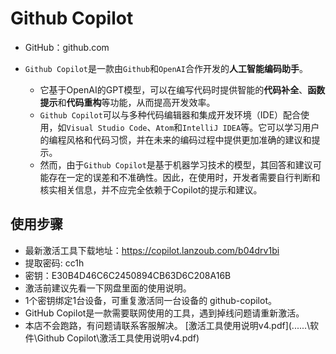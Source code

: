 # Github Copilot

* GitHub：github.com

* `Github Copilot`是一款由`Github`和`OpenAI`合作开发的**人工智能编码助手**。
  * 它基于OpenAI的GPT模型，可以在编写代码时提供智能的**代码补全**、**函数提示**和**代码重构**等功能，从而提高开发效率。
  * `Github Copilot`可以与多种代码编辑器和集成开发环境（IDE）配合使用，如`Visual Studio Code`、`Atom`和`IntelliJ IDEA`等。它可以学习用户的编程风格和代码习惯，并在未来的编码过程中提供更加准确的建议和提示。
  * 然而，由于`Github Copilot`是基于机器学习技术的模型，其回答和建议可能存在一定的误差和不准确性。因此，在使用时，开发者需要自行判断和核实相关信息，并不应完全依赖于Copilot的提示和建议。



## 使用步骤

* 最新激活工具下载地址：https://copilot.lanzoub.com/b04drv1bi
* 提取密码: cc1h
* 密钥：E30B4D46C6C2450894CB63D6C208A16B
* 激活前建议先看一下网盘里面的使用说明。
* 1个密钥绑定1台设备，可重复激活同一台设备的 github-copilot。
* GitHub Copilot是一款需要联网使用的工具，遇到掉线问题请重新激活。
* 本店不会跑路，有问题请联系客服解决。 [激活工具使用说明v4.pdf](..\..\..\软件\Github Copilot\激活工具使用说明v4.pdf) 
